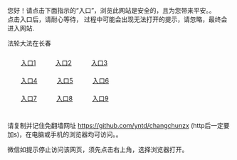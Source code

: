 您好！请点击下面指示的“入口”，浏览此网站是安全的，且为您带来平安。。 <br/>
点击入口后，请耐心等待， 过程中可能会出现无法打开的提示，请忽略，最终会进入网站. </br>

法轮大法在长春<br/>
<div style="padding:10px"><a style="margin:20px" target="_blank" href="https://d3rw5tqg6qtqh7.cloudfront.net/2Qpsp?ggplolyu" id="ccLink1" rel="nofollow">入口1</a> <a target="_blank" style="margin:20px" href="https://d12q3lcfi8vuxg.cloudfront.net/2Qpsp?omkyt" id="ccLink2" rel="nofollow">入口2</a> <a style="margin:20px" target="_blank" href="https://d4xiqr50fhbkz.cloudfront.net/2Qpsp?mdfzloni" id="ccLink3" rel="nofollow">入口3</a></div>

<div style="padding:10px" ><a style="margin:20px" target="_blank" href="https://d3rw5tqg6qtqh7.cloudfront.net/2Qpsp?ggplolyu" id="ccLink4" rel="nofollow">入口4</a> <a style="margin:20px" href="https://d12q3lcfi8vuxg.cloudfront.net/2Qpsp?omkyt" target="_blank" id="ccLink5" rel="nofollow">入口5</a> <a style="margin:20px" href="https://d4xiqr50fhbkz.cloudfront.net/2Qpsp?mdfzloni" target="_blank" id="ccLink6" rel="nofollow">入口6</a></div>

<div style="padding:10px"><a style="margin:20px" target="_blank" href="https://d3rw5tqg6qtqh7.cloudfront.net/2Qpsp?ggplolyu" id="ccLink7" rel="nofollow">入口7</a> <a style="margin:20px" href="https://d12q3lcfi8vuxg.cloudfront.net/2Qpsp?omkyt" target="_blank" id="ccLink8" rel="nofollow">入口8</a> <a style="margin:20px" target="_blank" href="https://d4xiqr50fhbkz.cloudfront.net/2Qpsp?mdfzloni" id="ccLink9" rel="nofollow">入口9</a></div>

<br/>



请复制并记住免翻墙网址 https://github.com/yntd/changchunzx (http后一定要加s)，在电脑或手机的浏览器均可访问。。<br/>

微信如提示停止访问该网页，须先点击右上角，选择浏览器打开。

